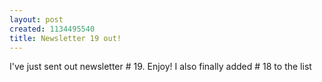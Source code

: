 ```yaml
--- 
layout: post
created: 1134495540
title: Newsletter 19 out!
---
```

I've just sent out newsletter # 19.  Enjoy!  I also finally added # 18 to the list
